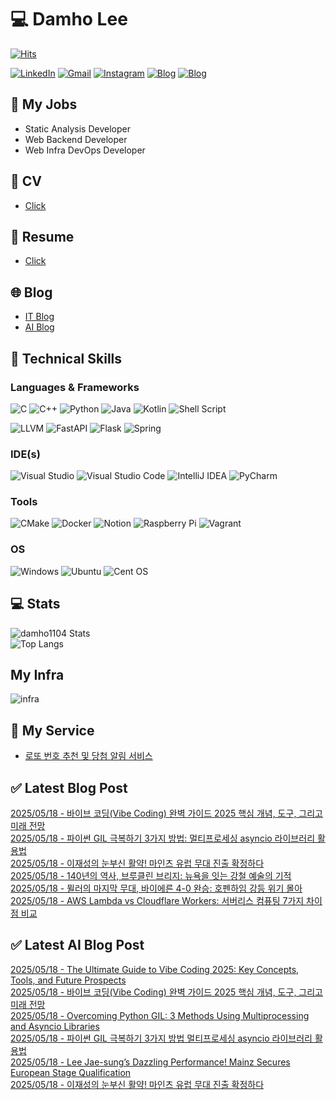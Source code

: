 
# 💻 Damho Lee

[![Hits](https://hits.seeyoufarm.com/api/count/incr/badge.svg?url=https%3A%2F%2Fgithub.com%2Fdamho1104&count_bg=%233D9CC8&title_bg=%23555555&icon=&icon_color=%23E7E7E7&title=hits&edge_flat=false)](https://hits.seeyoufarm.com)  

[![LinkedIn](https://img.shields.io/badge/Linkedin-%230077B5.svg?style=flat&logo=linkedin&logoColor=white)](https://www.linkedin.com/in/damho1104/)
[![Gmail](https://img.shields.io/badge/Gmail-D14836?style=flat&logo=gmail&logoColor=white)](mailto:damho1104@gmail.com)
[![Instagram](https://img.shields.io/badge/Instargram-%23E4405F.svg?style=flat&logo=Instagram&logoColor=white)](https://www.instagram.com/damho1104/)
[![Blog](https://img.shields.io/badge/Blog-%23000000.svg?style=flat&logo=Tistory&logoColor=white)](https://dmomo.co.kr/)
[![Blog](https://img.shields.io/badge/Blog-%23000000.svg?style=flat&logo=WordPress&logoColor=white)](https://blog.ai.dmomo.co.kr/)

## 📃 My Jobs
- Static Analysis Developer
- Web Backend Developer
- Web Infra DevOps Developer

## 📰 CV
- [Click](https://resume.dmomo.net/damho.lee/resume)  

## 📘 Resume
- [Click](https://damho1104.notion.site/8af3191b9815406d95708d9a0cea5a9e)  

## 🌐 Blog
- [IT Blog](https://dmomo.co.kr/)
- [AI Blog](https://blog.ai.dmomo.co.kr/)

## 💪 Technical Skills
### Languages & Frameworks
![C](https://img.shields.io/badge/c-%2300599C.svg?style=flat&logo=c&logoColor=white)
![C++](https://img.shields.io/badge/c++-%2300599C.svg?style=flat&logo=c%2B%2B&logoColor=white)
![Python](https://img.shields.io/badge/Python-3776AB.svg?&style=flat&logo=Python&logoColor=white)
![Java](https://img.shields.io/badge/java-%23ED8B00.svg?style=flat&logo=openjdk&logoColor=white)
![Kotlin](https://img.shields.io/badge/Kotlin-%237F52FF.svg?style=flat&logo=Kotlin&logoColor=white)
![Shell Script](https://img.shields.io/badge/Shell_script-%23121011.svg?style=flat&logo=gnu-bash&logoColor=white)  
  
![LLVM](https://img.shields.io/badge/LLVM/Clang-000B1D.svg?&style=flat&logo=LLVM&logoColor=white)
![FastAPI](https://img.shields.io/badge/FastAPI-005571?style=flat&logo=fastapi)
![Flask](https://img.shields.io/badge/Flask-%23000.svg?style=flat&logo=flask&logoColor=white)
![Spring](https://img.shields.io/badge/Springboot-%236DB33F.svg?style=flat&logo=spring&logoColor=white)
  
  
### IDE(s)
![Visual Studio](https://img.shields.io/badge/Visual%20Studio-5C2D91.svg?style=flat&logo=visual-studio&logoColor=white) 
![Visual Studio Code](https://img.shields.io/badge/Visual%20Studio%20Code-0078d7.svg?style=flat&logo=visual-studio-code&logoColor=white)
![IntelliJ IDEA](https://img.shields.io/badge/IntelliJIDEA-000000.svg?style=flat&logo=intellij-idea&logoColor=white) 
![PyCharm](https://img.shields.io/badge/PyCharm-143?style=flat&logo=pycharm&logoColor=black&color=black&labelColor=green) 


### Tools
![CMake](https://img.shields.io/badge/CMake-%23008FBA.svg?style=flat&logo=cmake&logoColor=white)
![Docker](https://img.shields.io/badge/docker-%230db7ed.svg?style=flat&logo=docker&logoColor=white)
![Notion](https://img.shields.io/badge/Notion-%23000000.svg?style=flat&logo=notion&logoColor=white)
![Raspberry Pi](https://img.shields.io/badge/-RaspberryPi-C51A4A?style=flat&logo=Raspberry-Pi)
![Vagrant](https://img.shields.io/badge/Vagrant-%231563FF.svg?style=flat&logo=vagrant&logoColor=white)


### OS
![Windows](https://img.shields.io/badge/Windows-0078D6?style=flat&logo=windows&logoColor=white)
![Ubuntu](https://img.shields.io/badge/Ubuntu-E95420?style=flat&logo=ubuntu&logoColor=white)
![Cent OS](https://img.shields.io/badge/Cent%20OS-002260?style=flat&logo=centos&logoColor=F0F0F0)


## :computer: Stats
![damho1104 Stats](https://github-readme-stats.vercel.app/api?username=damho1104&hide=issues&show_icons=true&theme=dark)  
![Top Langs](https://github-readme-stats.vercel.app/api/top-langs/?username=damho1104&layout=compact&theme=dark)


## My Infra
![infra](https://nextcloud.dmomo.net/apps/files_sharing/publicpreview/EtWDB9RaEXyf4FT?file=/&fileId=142416&x=6016&y=3384&a=true&etag=eee0bc0c4308201c786211582fdbc678)  





## 📣 My Service
- [로또 번호 추천 및 당첨 알림 서비스](https://lotto.dmomo.co.kr/)  


## ✅ Latest Blog Post

[2025/05/18 - 바이브 코딩(Vibe Coding) 완벽 가이드 2025 핵심 개념, 도구, 그리고 미래 전망](http://dmomo.co.kr/443) <br/>
[2025/05/18 - 파이썬 GIL 극복하기 3가지 방법: 멀티프로세싱 asyncio 라이브러리 활용법](http://dmomo.co.kr/442) <br/>
[2025/05/18 - 이재성의 눈부신 활약! 마인츠 유럽 무대 진출 확정하다](http://dmomo.co.kr/441) <br/>
[2025/05/18 - 140년의 역사, 브루클린 브리지: 뉴욕을 잇는 강철 예술의 기적](http://dmomo.co.kr/440) <br/>
[2025/05/18 - 뮐러의 마지막 무대, 바이에른 4-0 완승: 호펜하임 강등 위기 몰아](http://dmomo.co.kr/439) <br/>
[2025/05/18 - AWS Lambda vs Cloudflare Workers: 서버리스 컴퓨팅 7가지 차이점 비교](http://dmomo.co.kr/438) <br/>

## ✅ Latest AI Blog Post
[2025/05/18 - The Ultimate Guide to Vibe Coding 2025: Key Concepts, Tools, and Future Prospects](https://blog.ai.dmomo.co.kr/tech/2384) <br/>
[2025/05/18 - 바이브 코딩(Vibe Coding) 완벽 가이드 2025 핵심 개념, 도구, 그리고 미래 전망](https://blog.ai.dmomo.co.kr/tech/2382) <br/>
[2025/05/18 - Overcoming Python GIL: 3 Methods Using Multiprocessing and Asyncio Libraries](https://blog.ai.dmomo.co.kr/tech/2379) <br/>
[2025/05/18 - 파이썬 GIL 극복하기 3가지 방법 멀티프로세싱 asyncio 라이브러리 활용법](https://blog.ai.dmomo.co.kr/tech/2377) <br/>
[2025/05/18 - Lee Jae-sung’s Dazzling Performance! Mainz Secures European Stage Qualification](https://blog.ai.dmomo.co.kr/trend/2374) <br/>
[2025/05/18 - 이재성의 눈부신 활약! 마인츠 유럽 무대 진출 확정하다](https://blog.ai.dmomo.co.kr/trend/2372) <br/>
